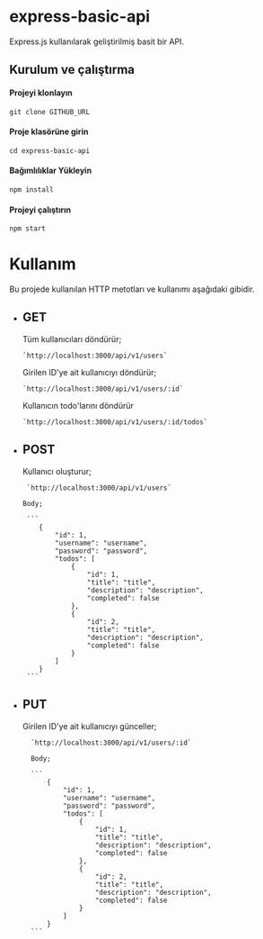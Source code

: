 # express-basic-api

Express.js kullanılarak geliştirilmiş basit bir API.

## Kurulum ve çalıştırma

#### Projeyi klonlayın

```shell
git clone GITHUB_URL
```

#### Proje klasörüne girin

```shell
cd express-basic-api
```

#### Bağımlılıklar Yükleyin

```shell
npm install
```

#### Projeyi çalıştırın

```shell
npm start
```

# Kullanım

Bu projede kullanılan HTTP metotları ve kullanımı aşağıdaki gibidir.

-   ## GET

    Tüm kullanıcıları döndürür;

        `http://localhost:3000/api/v1/users`

    Girilen ID'ye ait kullanıcıyı döndürür;

        `http://localhost:3000/api/v1/users/:id`

    Kullanıcın todo'larını döndürür

        `http://localhost:3000/api/v1/users/:id/todos`

-   ## POST

    Kullanıcı oluşturur;

         `http://localhost:3000/api/v1/users`

        Body;

         ```
            {
                "id": 1,
                "username": "username",
                "password": "password",
                "todos": [
                    {
                        "id": 1,
                        "title": "title",
                        "description": "description",
                        "completed": false
                    },
                    {
                        "id": 2,
                        "title": "title",
                        "description": "description",
                        "completed": false
                    }
                ]
            }
         ```

-   ## PUT

    Girilen ID'ye ait kullanıcıyı günceller;

          `http://localhost:3000/api/v1/users/:id`

          Body;

          ```
              {
                  "id": 1,
                  "username": "username",
                  "password": "password",
                  "todos": [
                      {
                          "id": 1,
                          "title": "title",
                          "description": "description",
                          "completed": false
                      },
                      {
                          "id": 2,
                          "title": "title",
                          "description": "description",
                          "completed": false
                      }
                  ]
              }
          ```
